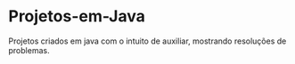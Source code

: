 # Projetos-em-Java
Projetos criados em java com o intuito de auxiliar, mostrando resoluções de problemas.

